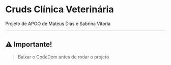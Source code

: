 # Cruds Clínica Veterinária
Projeto de APOO de Mateus Dias e Sabrina Vitoria

<hr>

## ⚠️ Importante!
> Baixar o CodeDom antes de rodar o projeto

